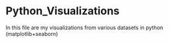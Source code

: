 # Python_Visualizations

In this file are my visualizations from various datasets in python (matplotlib+seaborn)
